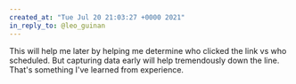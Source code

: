 ```yaml
---
created_at: "Tue Jul 20 21:03:27 +0000 2021"
in_reply_to: @leo_guinan
---
```


This will help me later by helping me determine who clicked the link vs who scheduled. But capturing data early will help tremendously down the line. That's something I've learned from experience.